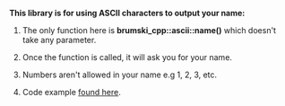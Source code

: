 **This library is for using ASCII characters to output your name:**

1. The only function here is **brumski_cpp::ascii::name()** which doesn't take any parameter.

2. Once the function is called, it will ask you for your name.

3. Numbers aren't allowed in your name e.g 1, 2, 3, etc.

4. Code example [found here](https://github.com/lil-brumski/brumski_cpp/blob/main/tests%2Fname.cpp).